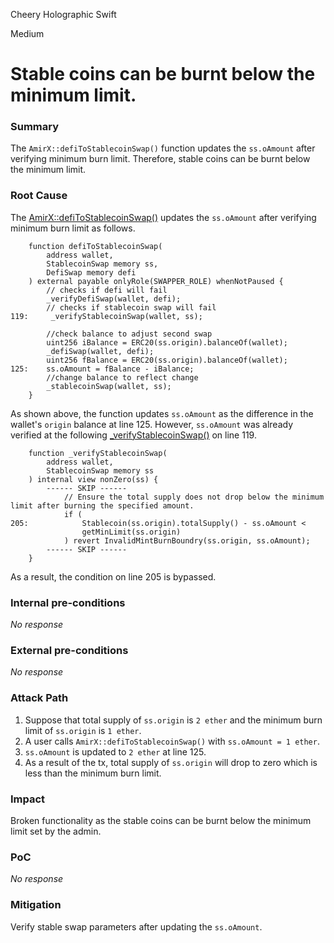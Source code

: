 Cheery Holographic Swift

Medium

# Stable coins can be burnt below the minimum limit.

### Summary

The `AmirX::defiToStablecoinSwap()` function updates the `ss.oAmount` after verifying minimum burn limit. Therefore, stable coins can be burnt below the minimum limit.

### Root Cause

The [AmirX::defiToStablecoinSwap()](https://github.com/sherlock-audit/2024-11-telcoin/blob/main/telcoin-audit/contracts/swap/AmirX.sol#L111-L128) updates the `ss.oAmount` after verifying minimum burn limit as follows.
```solidity
    function defiToStablecoinSwap(
        address wallet,
        StablecoinSwap memory ss,
        DefiSwap memory defi
    ) external payable onlyRole(SWAPPER_ROLE) whenNotPaused {
        // checks if defi will fail
        _verifyDefiSwap(wallet, defi);
        // checks if stablecoin swap will fail
119:     _verifyStablecoinSwap(wallet, ss);

        //check balance to adjust second swap
        uint256 iBalance = ERC20(ss.origin).balanceOf(wallet);
        _defiSwap(wallet, defi);
        uint256 fBalance = ERC20(ss.origin).balanceOf(wallet);
125:    ss.oAmount = fBalance - iBalance;
        //change balance to reflect change
        _stablecoinSwap(wallet, ss);
    }
```
As shown above, the function updates `ss.oAmount` as the difference in the wallet's `origin` balance at line 125.
However, `ss.oAmount` was already verified at the following [_verifyStablecoinSwap()](https://github.com/sherlock-audit/2024-11-telcoin/blob/main/telcoin-audit/contracts/stablecoin/StablecoinHandler.sol#L194-L211) on line 119.
```solidity
    function _verifyStablecoinSwap(
        address wallet,
        StablecoinSwap memory ss
    ) internal view nonZero(ss) {
        ------ SKIP ------
            // Ensure the total supply does not drop below the minimum limit after burning the specified amount.
            if (
205:            Stablecoin(ss.origin).totalSupply() - ss.oAmount <
                getMinLimit(ss.origin)
            ) revert InvalidMintBurnBoundry(ss.origin, ss.oAmount);
        ------ SKIP ------
    }
```
As a result, the condition on line 205 is bypassed.

### Internal pre-conditions

_No response_

### External pre-conditions

_No response_

### Attack Path

1. Suppose that total supply of `ss.origin` is `2 ether` and the minimum burn limit of `ss.origin` is `1 ether`.
2. A user calls `AmirX::defiToStablecoinSwap()` with `ss.oAmount = 1 ether`.
3. `ss.oAmount` is updated to `2 ether` at line 125.
4. As a result of the tx, total supply of `ss.origin` will drop to zero which is less than the minimum burn limit.


### Impact

Broken functionality as the stable coins can be burnt below the minimum limit set by the admin.

### PoC

_No response_

### Mitigation

Verify stable swap parameters after updating the `ss.oAmount`.